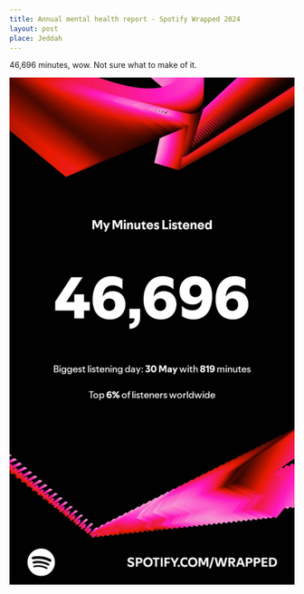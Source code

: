```yaml
---
title: Annual mental health report - Spotify Wrapped 2024
layout: post
place: Jeddah
---
```


46,696 minutes, wow. Not sure what to make of it.

![Spotify Wrapped 2024](/assets/img/IMG_7159.jpeg)
